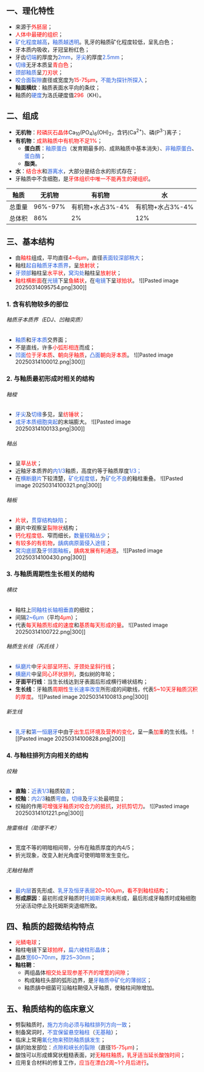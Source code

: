 ## 一、理化特性
* 来源于<font color="#ff0000">外胚层</font>；
* <font color="#ff0000">人体中最硬的组织</font>；
* <font color="#245bdb">矿化程度越高</font>，<font color="#245bdb">釉质越透明</font>。乳牙的釉质矿化程度较低，呈乳白色；
* 牙本质内吸收，牙冠呈粉红色；
* 牙齿<font color="#245bdb">切端</font>的厚度为<font color="#245bdb">2mm</font>，<font color="#245bdb">牙尖</font>的厚度<font color="#245bdb">2.5mm</font>；
* <font color="#245bdb">切缘</font>无牙本质呈<font color="#ff0000">青白色</font>；
* <font color="#245bdb">颈部釉质</font>呈<font color="#ff0000">刀刃状</font>；
* <font color="#245bdb">咬合面裂隙</font>直径或宽度为<font color="#ff0000">15-75μm</font>，<font color="#245bdb">不能为探针所探入</font>；
* **釉面横纹**：釉质表面水平向的条纹；
* 釉质的<font color="#245bdb">硬度</font>为洛氏硬度值<font color="#ff0000">296</font>（KH）。

## 二、组成
* **无机物**：<font color="#ff0000">羟磷灰石晶体</font>Ca<sub>10</sub>(PO<sub>4</sub>)<sub>6</sub>(OH)<sub>2</sub>，含钙(Ca<sup>2+</sup>)、磷(P<sup>3-</sup>)离子；
* **有机物**：<font color="#ff0000">成熟釉质中有机物不足1%</font>；
	* **蛋白质**：<font color="#245bdb">釉原蛋白</font>（发育期最多的、成熟釉质中基本消失）、<font color="#245bdb">非釉原蛋白</font>、<font color="#245bdb">蛋白酶</font>；
	* **脂类**。
* **水**：<font color="#ff0000">结合水</font>和<font color="#245bdb">游离水</font>，大部分是结合水的形式存在；
* 牙釉质中不含细胞，是<font color="#ff0000">牙体组织中唯一不能再生的硬组织</font>。

| 釉质  | 无机物     | 有机物         | 水           |
| --- | ------- | ----------- | ----------- |
| 总重量 | 96%-97% | 有机物+水占3%-4% | 有机物+水占3%-4% |
| 总体积 | 86%     | 2%          | 12%         |

## 三、基本结构
* 由<font color="#ff0000">釉柱</font>组成，平均直径<font color="#ff0000">4~6μm</font>，直径<font color="#245bdb">表面较深部稍大</font>；
* 釉柱<font color="#245bdb">起自釉质牙本质界</font>，呈<font color="#ff0000">放射状</font>；
* <font color="#245bdb">牙颈部</font>釉柱呈<font color="#ff0000">水平状</font>，<font color="#245bdb">窝沟处</font>釉柱呈<font color="#ff0000">放射状</font>； 
* <font color="#ff0000">釉柱横断面</font>在<font color="#245bdb">光镜</font>下呈<font color="#ff0000">鱼鳞状</font>，在<font color="#245bdb">电镜</font>下呈<font color="#ff0000">球拍状</font>。
![[Pasted image 20250314095754.png|300]]
### 1. 含有机物较多的部位
###### 釉质牙本质界（EDJ、凹釉突质）
* <font color="#245bdb">釉质</font>和<font color="#245bdb">牙本质</font>交界面；
* 不是直线，许多<font color="#ff0000">小弧形相连</font>而成；
* <font color="#245bdb">凹面</font><font color="#ff0000">位于牙本质</font>、<font color="#ff0000">朝向牙釉质</font>，<font color="#245bdb">凸面</font><font color="#ff0000">朝向牙本质</font>。
![[Pasted image 20250314100012.png|300]]
### 2. 与釉质最初形成时相关的结构
###### 釉梭
* <font color="#245bdb">牙尖</font>及<font color="#245bdb">切缘</font>多见，呈<font color="#ff0000">纺锤状</font>；
* <font color="#245bdb">成牙本质细胞突起</font>的末端膨大。
![[Pasted image 20250314100133.png|300]]
###### 釉丛
* 呈<font color="#ff0000">草丛状</font>；
* 近釉牙本质界的<font color="#245bdb">内1/3</font>釉质，高度约等于釉质厚度<font color="#245bdb">1/3；</font>
* 在<font color="#245bdb">横断磨片</font>下较清楚，<font color="#245bdb">矿化程度低</font>，为<font color="#245bdb">矿化不良</font>的釉柱重叠。
![[Pasted image 20250314100321.png|300]]
###### 釉板
* <font color="#ff0000">片状</font>，<font color="#245bdb">贯穿结构缺陷</font>；
* 磨片中观察呈<font color="#ff0000">裂隙状</font>结构；
* <font color="#ff0000">钙化程度低</font>、窄而细长，<font color="#245bdb">数量较釉丛少</font>；
* <font color="#ff0000">有较多的有机物</font>，<font color="#245bdb">龋病病原菌侵入途径</font>；
* <font color="#245bdb">窝沟底部</font>及<font color="#245bdb">牙邻面釉板</font>，<font color="#ff0000">龋病发展有利通道</font>。
![[Pasted image 20250314100430.png|300]]
### 3. 与釉质周期性生长相关的结构
###### 横纹
* 釉柱上<font color="#245bdb">同釉柱长轴相垂直</font>的细纹；
* 间隔<font color="#245bdb">2~6μm</font>（平均<font color="#ff0000">4μm</font>）；
* 代表<font color="#ff0000">每天釉质形成的速度</font>和<font color="#ff0000">基质每天形成的量</font>。
![[Pasted image 20250314100722.png|300]]
###### 釉质生长线（芮氏线 ）
* <font color="#245bdb">纵磨片</font>中<font color="#ff0000">牙尖部呈环形</font>、<font color="#ff0000">牙颈处呈斜行线</font>；
* <font color="#245bdb">横磨片</font>中呈<font color="#ff0000">同心环状排列</font>，类似树的年轮；
* **牙面平行线**：当生长线达到牙表面后形成横行嵴状结构；
* **生长线**：牙釉质<font color="#ff0000">周期性</font><font color="#245bdb">生长速率改变</font>所形成的间歇线，代表<font color="#ff0000">5~10天牙釉质沉积的厚度</font>。
![[Pasted image 20250314100813.png|300]]
###### 新生线
* <font color="#245bdb">乳牙</font>和<font color="#245bdb">第一恒磨牙</font>中由于<font color="#ff0000">出生后环境及营养的变化</font>，呈一条<font color="#ff0000">加重</font>的生长线。
![[Pasted image 20250314100828.png|200]]
### 4. 与釉柱排列方向相关的结构
###### 绞釉
* **直釉**：<font color="#245bdb">近表1/3</font>釉质较<font color="#245bdb">直</font>；
* **绞釉**：<font color="#245bdb">内2/3</font>釉质<font color="#245bdb">弯曲</font>，<font color="#245bdb">切缘</font>及<font color="#245bdb">牙尖</font>处最明显；
* 绞釉的作用<font color="#ff0000">可增强牙釉质对咬合力的抵抗</font>，<font color="#ff0000">对抗剪切力</font>。
![[Pasted image 20250314101221.png|300]]
###### 施雷格线（助理不考）
* 宽度不等的明暗相间带，分布在釉质厚度的内4/5；
* 折光现象，改变入射光角度可使明暗带发生变化。
###### 无釉柱釉质
* <font color="#245bdb">最内层</font>首先形成、<font color="#245bdb">乳牙及恒牙表层</font><font color="#ff0000">20~100μm</font>，<font color="#ff0000">看不到釉柱结构</font>；
* **形成原因**：最初形成牙釉质时<font color="#245bdb">托姆斯突</font>尚未形成，最后形成牙釉质时成釉细胞分泌活动停止及托姆斯突退缩所致。

## 四、釉质的超微结构特点
* <font color="#ff0000">光鳞电球</font>；
* 釉柱电镜下呈<font color="#ff0000">球拍样</font>，<font color="#245bdb">扁六棱柱形晶体</font>；
* 晶体<font color="#245bdb">宽60~70nm</font>，<font color="#245bdb">厚25~30nm</font>；
* **釉柱鞘**：
	* 两组晶体<font color="#ff0000">相交处呈现参差不齐的增宽的间隙</font>；
	* 构成釉柱头部的弧形边界，是<font color="#245bdb">牙釉质中矿化的薄弱区</font>；
	* 釉质龋中细菌可沿釉柱鞘侵入牙釉质，使釉柱间隙增加。

## 五、釉质结构的临床意义
* 劈裂釉质时，<font color="#245bdb">施力方向必须与釉柱排列方向一致</font>；
* 制备窝洞时，<font color="#245bdb">不宜保留悬空釉柱</font>（<font color="#245bdb">无基釉</font>）；
* 临床上常用<font color="#245bdb">氟化物来预防釉质龋发生</font>；
* 龋的始发部位：<font color="#245bdb">点隙和峡长的裂隙</font>（直径<font color="#ff0000">15-75μm</font>)；
* 酸蚀可以形成蜂窝状粗糙表面，对<font color="#ff0000">无釉柱釉质</font>，<font color="#ff0000">乳牙适当延长酸蚀时间</font>；
* 应用复合材料的修复工作，<font color="#ff0000">应当在漂白2周~1个月后进行</font>。









